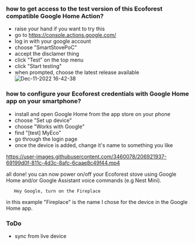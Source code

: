 ### how to get access to the test version of this Ecoforest compatible Google Home Action?
- raise your hand if you want to try this
- go to https://console.actions.google.com/
- log in with your google account
- choose "SmartStovePoC"
- accept the disclamer thing
- click "Test" on the top menu
- click "Start testing"
- when prompted, choose the latest release available
![Dec-11-2022 16-42-38](https://user-images.githubusercontent.com/3460078/206916732-f0176c9d-1cc8-45bf-b77b-adef87b6bd41.gif)

### how to configure your Ecoforest credentials with Google Home app on your smartphone?
- install and open Google Home from the app store on your phone
- choose "Set up device"
- choose "Works with Google"
- find "[test] MyEco"
- go through the login page
- once the device is added, change it's name to something you like

https://user-images.githubusercontent.com/3460078/206921937-69199d0f-811c-4d3c-8afc-6caae8c49f44.mp4


all done!
you can now power on/off your Ecoforest stove using Google Home and/or Google Assistant voice commands (e.g Nest Mini).

```
   Hey Google, turn on the Fireplace
```
in this example "Fireplace" is the name I chose for the device in the Google Home app.

### ToDo
- sync from live device
